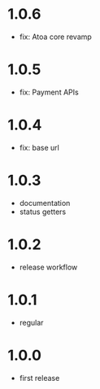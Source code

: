 # 1.0.6

- fix: Atoa core revamp

# 1.0.5

- fix: Payment APIs

# 1.0.4

- fix: base url

# 1.0.3

- documentation
- status getters

# 1.0.2

- release workflow

# 1.0.1

- regular

# 1.0.0

- first release
